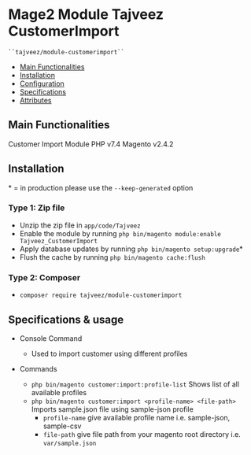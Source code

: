 # Mage2 Module Tajveez CustomerImport

    ``tajveez/module-customerimport``

-   [Main Functionalities](#markdown-header-main-functionalities)
-   [Installation](#markdown-header-installation)
-   [Configuration](#markdown-header-configuration)
-   [Specifications](#markdown-header-specifications)
-   [Attributes](#markdown-header-attributes)

## Main Functionalities

Customer Import Module
PHP v7.4
Magento v2.4.2

## Installation

\* = in production please use the `--keep-generated` option

### Type 1: Zip file

-   Unzip the zip file in `app/code/Tajveez`
-   Enable the module by running `php bin/magento module:enable Tajveez_CustomerImport`
-   Apply database updates by running `php bin/magento setup:upgrade`\*
-   Flush the cache by running `php bin/magento cache:flush`

### Type 2: Composer

-   `composer require tajveez/module-customerimport`

## Specifications & usage

-   Console Command

    -   Used to import customer using different profiles

-   Commands
    -   `php bin/magento customer:import:profile-list` Shows list of all available profiles
    -   `php bin/magento customer:import <profile-name> <file-path>` Imports sample.json file using sample-json profile
        - `profile-name` give available profile name i.e. sample-json, sample-csv      
        - `file-path` give file path from your magento root directory i.e. `var/sample.json`
